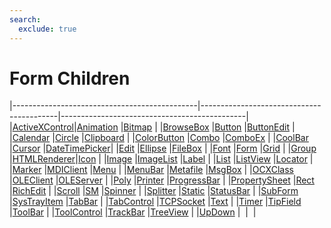 ```yaml
---
search:
  exclude: true
---
```


<h1 class="heading"><span class="name">Form Children</span></h1>

|----------------------------------------------|------------------------------------------|----------------------------------------------|
|[ActiveXControl](../objects/activexcontrol.md)|[Animation](../objects/animation.md)      |[Bitmap](../objects/bitmap.md)                |
|[BrowseBox](../objects/browsebox.md)          |[Button](../objects/button.md)            |[ButtonEdit](../objects/buttonedit.md)        |
|[Calendar](../objects/calendar.md)            |[Circle](../objects/circle.md)            |[Clipboard](../objects/clipboard.md)          |
|[ColorButton](../objects/colorbutton.md)      |[Combo](../objects/combo.md)              |[ComboEx](../objects/comboex.md)              |
|[CoolBar](../objects/coolbar.md)              |[Cursor](../objects/cursor.md)            |[DateTimePicker](../objects/datetimepicker.md)|
|[Edit](../objects/edit.md)                    |[Ellipse](../objects/ellipse.md)          |[FileBox](../objects/filebox.md)              |
|[Font](../objects/font.md)                    |[Form](../objects/form.md)                |[Grid](../objects/grid.md)                    |
|[Group](../objects/group.md)                  |[HTMLRenderer](../objects/htmlrenderer.md)|[Icon](../objects/icon.md)                    |
|[Image](../objects/image.md)                  |[ImageList](../objects/imagelist.md)      |[Label](../objects/label.md)                  |
|[List](../objects/list.md)                    |[ListView](../objects/listview.md)        |[Locator](../objects/locator.md)              |
|[Marker](../objects/marker.md)                |[MDIClient](../objects/mdiclient.md)      |[Menu](../objects/menu.md)                    |
|[MenuBar](../objects/menubar.md)              |[Metafile](../objects/metafile.md)        |[MsgBox](../objects/msgbox.md)                |
|[OCXClass](../objects/ocxclass.md)            |[OLEClient](../objects/oleclient.md)      |[OLEServer](../objects/oleserver.md)          |
|[Poly](../objects/poly.md)                    |[Printer](../objects/printer.md)          |[ProgressBar](../objects/progressbar.md)      |
|[PropertySheet](../objects/propertysheet.md)  |[Rect](../objects/rect.md)                |[RichEdit](../objects/richedit.md)            |
|[Scroll](../objects/scroll.md)                |[SM](../objects/sm.md)                    |[Spinner](../objects/spinner.md)              |
|[Splitter](../objects/splitter.md)            |[Static](../objects/static.md)            |[StatusBar](../objects/statusbar.md)          |
|[SubForm](../objects/subform.md)              |[SysTrayItem](../objects/systrayitem.md)  |[TabBar](../objects/tabbar.md)                |
|[TabControl](../objects/tabcontrol.md)        |[TCPSocket](../objects/tcpsocket.md)      |[Text](../objects/text.md)                    |
|[Timer](../objects/timer.md)                  |[TipField](../objects/tipfield.md)        |[ToolBar](../objects/toolbar.md)              |
|[ToolControl](../objects/toolcontrol.md)      |[TrackBar](../objects/trackbar.md)        |[TreeView](../objects/treeview.md)            |
|[UpDown](../objects/updown.md)                |&nbsp;                                    |&nbsp;                                        |
